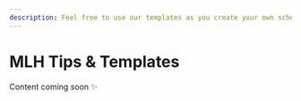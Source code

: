 ```yaml
---
description: Feel free to use our templates as you create your own schedule.
---
```


# MLH Tips & Templates

Content coming soon ✨

